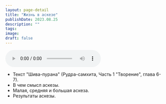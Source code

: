 ```yaml
---
layout: page-detail
title: "Жизнь в аскезе"
publishDate: 2023.08.25
description: ""
tags:
image:
draft: false
---
```


<audio title="2023.08.25 - Жизнь в аскезе.mp3" src="https://filer-api.advayta.org/v1.0/public/files/74101" controls=""></audio>

* Текст "Шива-пурана" (Рудра-самхита, Часть 1 "Творение", глава 6-7).
* В чем смысл аскезы.
* Малая, средняя и большая аскеза.
* Результаты аскезы.

  

